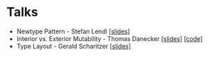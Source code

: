 # Talks

- Newtype Pattern - Stefan Lendl [[slides]](20230221195857-rust_meetup_presentation_newtype_pattern.org)
- Interior vs. Exterior Mutability - Thomas Danecker [[slides]](mutability.pdf) [[code]](https://github.com/tdanecker/rust-mutability)
- Type Layout - Gerald Scharitzer [[slides]](Rust%20Type%20Layout.pdf)
